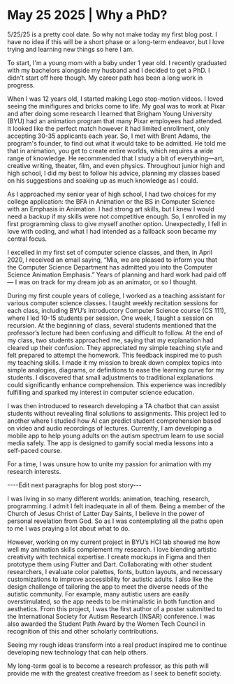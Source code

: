 
# May 25 2025 | Why a PhD?

5/25/25 is a pretty cool date. So why not make today my first blog post. I have no idea if this will be a short phase 
or a long-term endeavor, but I love trying and learning new things so here I am.

To start, I'm a young mom with a baby under 1 year old. I recently graduated with my bachelors alongside my husband and I 
decided to get a PhD. I didn't start off here though. My career path has been a long work in progress. 

When I was 12 years old, I started making Lego stop-motion videos. I loved seeing the minifigures and bricks come to life. 
My goal was to work at Pixar and after doing some research I learned that Brigham Young University (BYU) had an animation 
program that many Pixar employees had attended. It looked like the perfect match however it had limited enrollment, only 
accepting 30-35 applicants each year. So, I met with Brent Adams, the program's founder, to find out what it would take to be 
admitted. He told me that in animation, you get to create entire worlds, which requires a wide range of knowledge. He 
recommended that I study a bit of everything—art, creative writing, theater, film, and even physics. Throughout junior 
high and high school, I did my best to follow his advice, planning my classes based on his suggestions and soaking up as 
much knowledge as I could.

As I approached my senior year of high school, I had two choices for my college application: the BFA in Animation or the 
BS in Computer Science with an Emphasis in Animation. I had strong art skills, but I knew I would need a backup if my 
skills were not competitive enough. So, I enrolled in my first programming class to give myself another option. 
Unexpectedly, I fell in love with coding, and what I had intended as a fallback soon became my central focus.

I excelled in my first set of computer science classes, and then, in April 2020, I received an email saying, “Mia, we are 
pleased to inform you that the Computer Science Department has admitted you into the Computer Science Animation Emphasis.” 
Years of planning and hard work had paid off — I was on track for my dream job as an animator, or so I thought.

During my first couple years of college, I worked as a teaching assistant for various computer science classes. I taught 
weekly recitation sessions for each class, including BYU’s introductory Computer Science course (CS 111), where I led 10-15 
students per session. One week, I taught a session on recursion. At the beginning of class, several students mentioned 
that the professor’s lecture had been confusing and difficult to follow. At the end of my class, two students approached 
me, saying that my explanation had cleared up their confusion. They appreciated my simple teaching style and felt prepared 
to attempt the homework. This feedback inspired me to push my teaching skills. I made it my mission to break down complex 
topics into simple analogies, diagrams, or definitions to ease the learning curve for my students. I discovered 
that small adjustments to traditional explanations could significantly enhance comprehension. This experience 
was incredibly fulfilling and sparked my interest in computer science education.

I was then introduced to research developing a TA chatbot that can assist students without revealing final 
solutions to assignments. This project led to another where I studied how AI can predict student comprehension 
based on video and audio recordings of lectures. Currently, I am developing a mobile app to help young adults 
on the autism spectrum learn to use social media safely. The app is designed to gamify social media lessons 
into a self-paced course.

For a time, I was unsure how to unite my passion for animation with my research interests.


----Edit next paragraphs for blog post story---

I was living in so many different worlds: animation, teaching, research, programming. I admit I felt inadequate in all of them.
Being a member of the Church of Jesus Christ of Latter Day Saints, I believe in the power of personal revelation from God.
So as I was contemplating all the paths open to me I was praying a lot about what to do. 


However, working on my current project in BYU’s HCI lab showed me how well my animation skills complement my research. I love 
blending artistic creativity with technical expertise. I create mockups in Figma and then prototype them using 
Flutter and Dart. Collaborating with other student researchers, I evaluate color palettes, fonts, button layouts, 
and necessary customizations to improve accessibility for autistic adults. I also like the design challenge of 
tailoring the app to meet the diverse needs of the autistic community. For example, many autistic users are easily 
overstimulated, so the app needs to be minimalistic in both function and aesthetics. From this project, I was the first 
author of a poster submitted to the International Society for Autism Research (INSAR) conference. I was also awarded the 
Student Path Award by the Women Tech Council in recognition of this and other scholarly contributions.

Seeing my rough ideas transform into a real product inspired me to continue developing new technology that can 
help others. 

My long-term goal is to become a research professor, as this path will provide me with the greatest creative 
freedom as I seek to benefit society.

